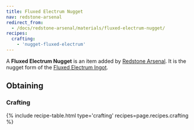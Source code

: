 ```yaml
---
title: Fluxed Electrum Nugget
nav: redstone-arsenal
redirect_from:
  - /docs/redstone-arsenal/materials/fluxed-electrum-nugget/
recipes:
  crafting:
    - 'nugget-fluxed-electrum'
---
```


A **Fluxed Electrum Nugget** is an item added by [Redstone
Arsenal](/docs/redstone-arsenal/). It is the nugget form of the [Fluxed Electrum
Ingot](/docs/fluxed-electrum-ingot/).

Obtaining
---------

### Crafting
{% include recipe-table.html type='crafting' recipes=page.recipes.crafting %}
